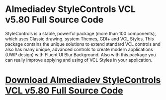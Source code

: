 # Almediadev StyleControls VCL v5.80 Full Source Code

StyleControls is a stable, powerful package (more than 100 components), which uses Classic drawing, system Themes, GDI+ and VCL Styles. This package contains the unique solutions to extend standard VCL controls and also has many unique, advanced controls to create modern applications (UWP design) with Fluent UI Blur Background. Also with this package you can really improve applying and using of VCL Styles in your application.

# [Download Almediadev StyleControls VCL v5.80 Full Source Code](https://developer.team/delphi/34974-almediadev-stylecontrols-vcl-v580-full-source-code.html)
